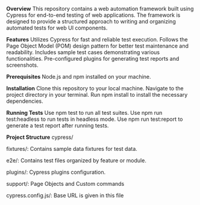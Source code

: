**Overview**
This repository contains a web automation framework built using Cypress for end-to-end testing of web applications. 
The framework is designed to provide a structured approach to writing and organizing automated tests for web UI components.

**Features**
Utilizes Cypress for fast and reliable test execution.
Follows the Page Object Model (POM) design pattern for better test maintenance and readability.
Includes sample test cases demonstrating various functionalities.
Pre-configured plugins for generating test reports and screenshots.

**Prerequisites**
Node.js and npm installed on your machine.

**Installation**
Clone this repository to your local machine.
Navigate to the project directory in your terminal.
Run npm install to install the necessary dependencies.

**Running Tests**
Use npm test to run all test suites.
Use npm run test:headless to run tests in headless mode.
Use npm run test:report to generate a test report after running tests.

**Project Structure**
cypress/

fixtures/: Contains sample data fixtures for test data.

e2e/: Contains test files organized by feature or module.

plugins/: Cypress plugins configuration.

support/: Page Objects and Custom commands 

cypress.config.js/: Base URL is given in this file
